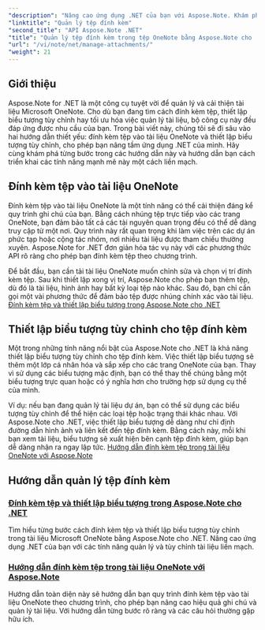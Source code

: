 ```yaml
---
"description": "Nâng cao ứng dụng .NET của bạn với Aspose.Note. Khám phá hướng dẫn về đính kèm tệp, thiết lập biểu tượng và truy xuất tệp đính kèm để phát triển ứng dụng tốt hơn."
"linktitle": "Quản lý tệp đính kèm"
"second_title": "API Aspose.Note .NET"
"title": "Quản lý tệp đính kèm trong tệp OneNote bằng Aspose.Note cho .NET"
"url": "/vi/note/net/manage-attachments/"
"weight": 21
---
```


## Giới thiệu

Aspose.Note for .NET là một công cụ tuyệt vời để quản lý và cải thiện tài liệu Microsoft OneNote. Cho dù bạn đang tìm cách đính kèm tệp, thiết lập biểu tượng tùy chỉnh hay tối ưu hóa việc quản lý tài liệu, bộ công cụ này đều đáp ứng được nhu cầu của bạn. Trong bài viết này, chúng tôi sẽ đi sâu vào hai hướng dẫn thiết yếu: đính kèm tệp vào tài liệu OneNote và thiết lập biểu tượng tùy chỉnh, cho phép bạn nâng tầm ứng dụng .NET của mình. Hãy cùng khám phá từng bước trong các hướng dẫn này và hướng dẫn bạn cách triển khai các tính năng mạnh mẽ này một cách liền mạch.

## Đính kèm tệp vào tài liệu OneNote  
Đính kèm tệp vào tài liệu OneNote là một tính năng có thể cải thiện đáng kể quy trình ghi chú của bạn. Bằng cách nhúng tệp trực tiếp vào các trang OneNote, bạn đảm bảo tất cả các tài nguyên quan trọng đều có thể dễ dàng truy cập từ một nơi. Quy trình này rất quan trọng khi làm việc trên các dự án phức tạp hoặc cộng tác nhóm, nơi nhiều tài liệu được tham chiếu thường xuyên. Aspose.Note for .NET đơn giản hóa tác vụ này với các phương thức API rõ ràng cho phép bạn đính kèm tệp theo chương trình.

Để bắt đầu, bạn cần tải tài liệu OneNote muốn chỉnh sửa và chọn vị trí đính kèm tệp. Sau khi thiết lập xong vị trí, Aspose.Note cho phép bạn thêm tệp, dù đó là tài liệu, hình ảnh hay bất kỳ loại tệp nào khác. Sau đó, bạn chỉ cần gọi một vài phương thức để đảm bảo tệp được nhúng chính xác vào tài liệu.
[Đính kèm tệp và thiết lập biểu tượng trong Aspose.Note cho .NET](./attaching-files-setting-icons/)

## Thiết lập biểu tượng tùy chỉnh cho tệp đính kèm  
Một trong những tính năng nổi bật của Aspose.Note cho .NET là khả năng thiết lập biểu tượng tùy chỉnh cho tệp đính kèm. Việc thiết lập biểu tượng sẽ thêm một lớp cá nhân hóa và sắp xếp cho các trang OneNote của bạn. Thay vì sử dụng các biểu tượng mặc định, bạn có thể thay thế chúng bằng một biểu tượng trực quan hoặc có ý nghĩa hơn cho trường hợp sử dụng cụ thể của mình.

Ví dụ: nếu bạn đang quản lý tài liệu dự án, bạn có thể sử dụng các biểu tượng tùy chỉnh để thể hiện các loại tệp hoặc trạng thái khác nhau. Với Aspose.Note cho .NET, việc thiết lập biểu tượng dễ dàng như chỉ định đường dẫn hình ảnh và liên kết đến tệp đính kèm. Bằng cách này, mỗi khi bạn xem tài liệu, biểu tượng sẽ xuất hiện bên cạnh tệp đính kèm, giúp bạn dễ dàng nhận ra ngay lập tức.
[Hướng dẫn đính kèm tệp trong tài liệu OneNote với Aspose.Note](./attach-file-in-one-note-documents/)

## Hướng dẫn quản lý tệp đính kèm
### [Đính kèm tệp và thiết lập biểu tượng trong Aspose.Note cho .NET](./attaching-files-setting-icons/)
Tìm hiểu từng bước cách đính kèm tệp và thiết lập biểu tượng tùy chỉnh trong tài liệu Microsoft OneNote bằng Aspose.Note cho .NET. Nâng cao ứng dụng .NET của bạn với các tính năng quản lý và tùy chỉnh tài liệu liền mạch.
### [Hướng dẫn đính kèm tệp trong tài liệu OneNote với Aspose.Note](./attach-file-in-one-note-documents/)
Hướng dẫn toàn diện này sẽ hướng dẫn bạn quy trình đính kèm tệp vào tài liệu OneNote theo chương trình, cho phép bạn nâng cao hiệu quả ghi chú và quản lý tài liệu. Với hướng dẫn từng bước rõ ràng và các câu hỏi thường gặp hữu ích.